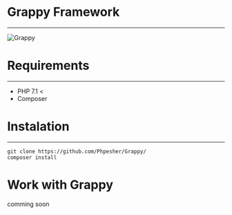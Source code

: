 # Grappy Framework
---------

![Grappy]( https://i.ibb.co/nbWvmPb/Grappy-Logo.png "Grappy")

# Requirements
---------
- PHP 7.1 <
- Composer

# Instalation
--------- 

```shell script
git clone https://github.com/Phpesher/Grappy/
composer install
```
# Work with Grappy

comming soon
